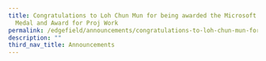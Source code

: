 ```yaml
---
title: Congratulations to Loh Chun Mun for being awarded the Microsoft Gold
  Medal and Award for Proj Work
permalink: /edgefield/announcements/congratulations-to-loh-chun-mun-for-being-awarded-the/
description: ""
third_nav_title: Announcements
---
```

